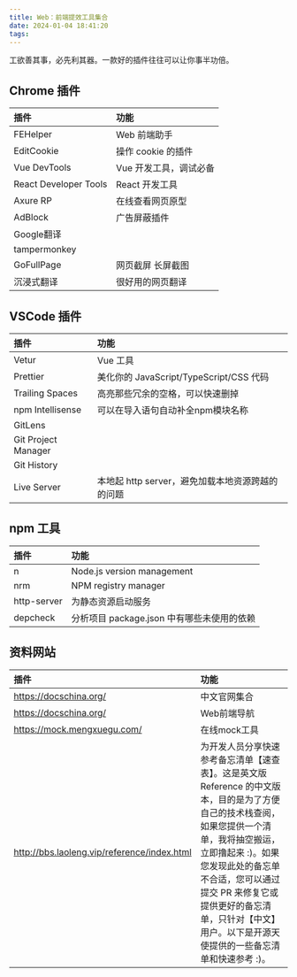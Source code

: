 ```yaml
---
title: Web：前端提效工具集合
date: 2024-01-04 18:41:20
tags:
---
```



工欲善其事，必先利其器。一款好的插件往往可以让你事半功倍。
<!-- more -->

## Chrome 插件

| 插件 | 功能 |
| :------ | :------ |
| FEHelper | Web 前端助手 |
| EditCookie | 操作 cookie 的插件 |
| Vue DevTools | Vue 开发工具，调试必备 |
| React Developer Tools | React 开发工具 |
| Axure RP | 在线查看网页原型 |
| AdBlock | 广告屏蔽插件 |
| Google翻译 |  |
| tampermonkey |  |
| GoFullPage | 网页截屏 长屏截图 |
| 沉浸式翻译 | 很好用的网页翻译 |



## VSCode 插件

| 插件 | 功能 |
| :------ | :------ |
| Vetur | Vue 工具 |
| Prettier | 美化你的 JavaScript/TypeScript/CSS 代码 |
| Trailing Spaces | 高亮那些冗余的空格，可以快速删掉 |
| npm Intellisense | 可以在导入语句自动补全npm模块名称 |
| GitLens |  |
| Git Project Manager |  |
| Git History |  |
| Live Server | 本地起 http server，避免加载本地资源跨越的的问题 |

## npm 工具

| 插件 | 功能 |
| :------ | :------ |
| n | Node.js version management |
| nrm | NPM registry manager |
| http-server | 为静态资源启动服务 |
| depcheck | 分析项目 package.json 中有哪些未使用的依赖 |

## 资料网站

| 插件 | 功能 |
| :------ | :------ |
| https://docschina.org/ | 中文官网集合 |
| https://docschina.org/ | Web前端导航 |
| https://mock.mengxuegu.com/ | 在线mock工具 |
| http://bbs.laoleng.vip/reference/index.html | 为开发人员分享快速参考备忘清单【速查表】。这是英文版 Reference 的中文版本，目的是为了方便自己的技术栈查阅，如果您提供一个清单，我将抽空搬运，立即撸起来 :)。如果您发现此处的备忘单不合适，您可以通过提交 PR 来修复它或提供更好的备忘清单，只针对【中文】用户。以下是开源天使提供的一些备忘清单和快速参考 :)。 |

